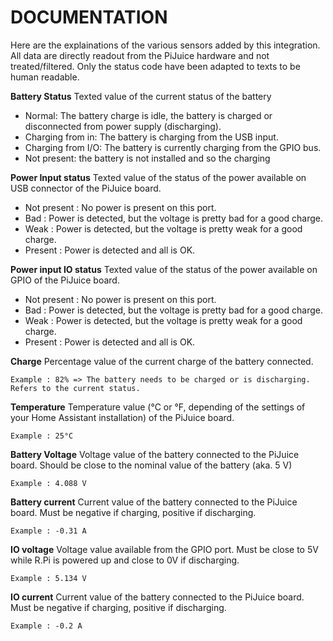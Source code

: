 # DOCUMENTATION
Here are the explainations of the various sensors added by this integration.
All data are directly readout from the PiJuice hardware and not treated/filtered. Only the status code have been adapted to texts to be human readable.

**Battery Status**
Texted value of the current status of the battery
* Normal: The battery charge is idle, the battery is charged or disconnected from power supply (discharging).
* Charging from in: The battery is charging from the USB input.
* Charging from I/O: The battery is currently charging from the GPIO bus.
* Not present: the battery is not installed and so the charging 


**Power Input status**
Texted value of the status of the power available on USB connector of the PiJuice board.
* Not present : No power is present on this port.
* Bad : Power is detected, but the voltage is pretty bad for a good charge.
* Weak : Power is detected, but the voltage is pretty weak for a good charge.
* Present : Power is detected and all is OK.


**Power input IO status**
Texted value of the status of the power available on GPIO of the PiJuice board.
* Not present : No power is present on this port.
* Bad : Power is detected, but the voltage is pretty bad for a good charge.
* Weak : Power is detected, but the voltage is pretty weak for a good charge.
* Present : Power is detected and all is OK.


**Charge**
Percentage value of the current charge of the battery connected.
```
Example : 82% => The battery needs to be charged or is discharging. Refers to the current status.
```


**Temperature**
Temperature value (°C or °F, depending of the settings of your Home Assistant installation) of the PiJuice board.
```
Example : 25°C
```


**Battery Voltage**
Voltage value of the battery connected to the PiJuice board.
Should be close to the nominal value of the battery (aka. 5 V)
```
Example : 4.088 V
```


**Battery current**
Current value of the battery connected to the PiJuice board.
Must be negative if charging, positive if discharging.
```
Example : -0.31 A
```


**IO voltage**
Voltage value available from the GPIO port.
Must be close to 5V while R.Pi is powered up and close to 0V if discharging.
```
Example : 5.134 V
```


**IO current**
Current value of the battery connected to the PiJuice board.
Must be negative if charging, positive if discharging.
```
Example : -0.2 A
```
